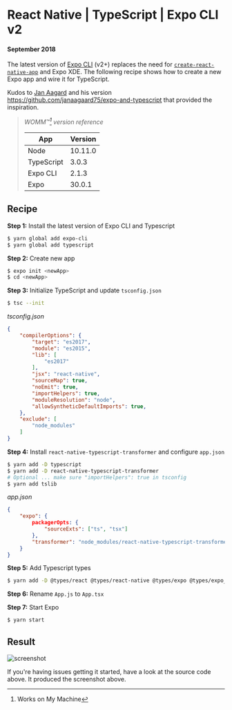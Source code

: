 # React Native | TypeScript | Expo CLI v2

#### September 2018

The latest version of [Expo CLI](https://github.com/expo/expo-cli) (v2+) replaces the need for  [`create-react-native-app`](https://github.com/react-community/create-react-native-app) and Expo XDE. The following recipe shows how to create a new Expo app and wire it for TypeScript.

Kudos to [Jan Aagard](https://github.com/janaagaard75) and his version https://github.com/janaagaard75/expo-and-typescript that provided the inspiration. 

>_WOMM™[^1] version reference_
>
>| App        | Version |
>| ---------- | ------- |
>| Node       | 10.11.0 |
>| TypeScript | 3.0.3   |
>| Expo CLI   | 2.1.3   |
>| Expo       | 30.0.1  |

## Recipe

**Step 1:** Install the latest version of Expo CLI and Typescript

```bash
$ yarn global add expo-cli
$ yarn global add typescript
```

**Step 2:** Create new app

```bash
$ expo init <newApp>
$ cd <newApp>
```

**Step 3:** Initialize TypeScript and update ```tsconfig.json```

```bash
$ tsc --init
```

_tsconfig.json_

```json
{
    "compilerOptions": {
        "target": "es2017",
        "module": "es2015",
        "lib": [
            "es2017"
        ],
        "jsx": "react-native",
        "sourceMap": true,
        "noEmit": true,
        "importHelpers": true,
        "moduleResolution": "node",
        "allowSyntheticDefaultImports": true,
    },
    "exclude": [
   		"node_modules"
  	]
}
```

**Step 4:** Install ```react-native-typescript-transformer``` and configure ```app.json```

```bash
$ yarn add -D typescript
$ yarn add -D react-native-typescript-transformer
# Optional ... make sure "importHelpers": true in tsconfig
$ yarn add tslib
```

_app.json_
```json
{
    "expo": {
        packagerOpts: {
            "sourceExts": ["ts", "tsx"]
        },
        "transformer": "node_modules/react-native-typescript-transformer/index.js"
    }
}
```

**Step 5:** Add Typescript types
```bash
$ yarn add -D @types/react @types/react-native @types/expo @types/expo__vector-icons
```

**Step 6:** Rename ```App.js``` to ```App.tsx```

**Step 7:** Start Expo
```bash
$ yarn start
```

## Result

![screenshot](/Users/wayne/Desktop/screenshot.png)

If you're having issues getting it started, have a look at the source code above. It produced the screenshot above.



[^1]: Works on My Machine